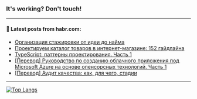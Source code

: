 ### It's working? Don't touch!

---
<!--
#### 🛠️ Technical stack:

![C++](https://img.shields.io/badge/C++-informational?logo=c%2B%2B&style=flat&logoColor=white&color=9C033A)
![Java](https://img.shields.io/badge/Java-informational?logo=java&style=flat&logoColor=white&color=007396)
![Kotlin](https://img.shields.io/badge/Kotlin-informational?logo=Kotlin&style=flat&logoColor=white&color=0095D5)
![JS](https://img.shields.io/badge/JS-informational?logo=javaScript&style=flat&logoColor=black&color=F7Df1E) <br>
![HTML5](https://img.shields.io/badge/HTML5-informational?logo=html5&style=flat&logoColor=white&color=E34F26)
![CSS3](https://img.shields.io/badge/CSS3-informational?logo=css3&style=flat&logoColor=white&color=157286)
![Sass](https://img.shields.io/badge/Saas-informational?logo=sass&style=flat&logoColor=white&color=hotpink)
![PHP](https://img.shields.io/badge/PHP-informational?logo=php&style=flat&logoColor=white&color=777BB4) <br>
![WebPAck](https://img.shields.io/badge/WebPack-informational?logo=webPack&style=flat&logoColor=white&color=FF6F00)
![Bootstrap](https://img.shields.io/badge/Bootstrap-informational?logo=Bootstrap&style=flat&logoColor=white&color=7952B3)
![MySQL](https://img.shields.io/badge/MySQL-informational?logo=MySQL&style=flat&logoColor=white&color=00f) <br>
![NodeJS](https://img.shields.io/badge/NodeJS-informational?logo=node.js&style=flat&logoColor=white&color=43853D)
![Spring](https://img.shields.io/badge/Spring-informational?logo=Spring&style=flat&logoColor=white&color=0A9EDC)
![Angular](https://img.shields.io/badge/Vue-informational?logo=vue.js&style=flat&logoColor=white&color=red)
![Git](https://img.shields.io/badge/Git-informational?logo=git&style=flat&logoColor=white&color=darkorange)

___
-->

#### 💬 Latest posts from habr.com:

<!-- BLOG-POST-LIST:START -->
- [Организация стажировки от идеи до найма](https://habr.com/ru/post/699440/?utm_source=habrahabr&utm_medium=rss&utm_campaign=699440)
- [Проектируем каталог товаров в интернет-магазине: 152 гайдлайна](https://habr.com/ru/post/699508/?utm_source=habrahabr&utm_medium=rss&utm_campaign=699508)
- [TypeScript: паттерны проектирования. Часть 1](https://habr.com/ru/post/699408/?utm_source=habrahabr&utm_medium=rss&utm_campaign=699408)
- [[Перевод] Руководство по созданию облачного приложения под Microsoft Azure на основе опенсорсных технологий. Часть 1](https://habr.com/ru/post/699448/?utm_source=habrahabr&utm_medium=rss&utm_campaign=699448)
- [[Перевод] Аудит качества: как, для чего, стадии](https://habr.com/ru/post/699248/?utm_source=habrahabr&utm_medium=rss&utm_campaign=699248)
<!-- BLOG-POST-LIST:END -->

---

[![Top Langs](https://github-readme-stats.vercel.app/api/top-langs/?username=zloylis&layout=compact&hide_border=true&theme=dracula)](https://github.com/zloylis)
